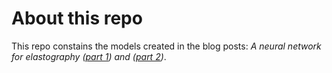 # About this repo

This repo constains the models created in the blog posts: *A neural network for elastography ([part 1](https://lucas-almeida-r.github.io/blog/neural%20networks/elastography/2020/10/08/elastography_1.html)) and ([part 2](https://lucas-almeida-r.github.io/blog/neural%20networks/elastography/2020/10/09/elastography_2.html))*.

